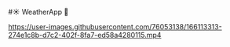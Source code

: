 #☀️ WeatherApp 🌙



https://user-images.githubusercontent.com/76053138/166113313-274e1c8b-d7c2-402f-8fa7-ed58a4280115.mp4

